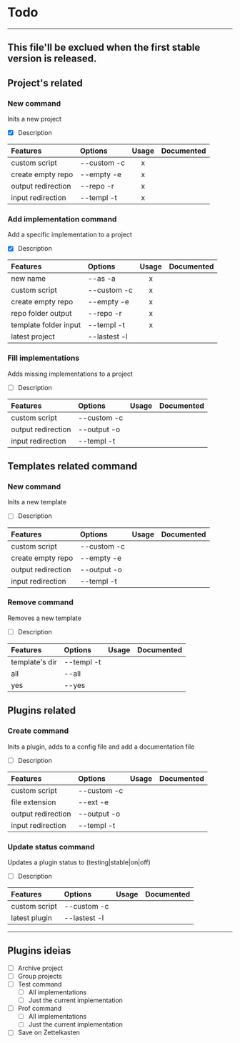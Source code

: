 # Todo

---
This file'll be exclued
when the first stable version
is released.
---


## Project's related

### New command
Inits a new project

- [x] Description

|Features           | Options     | Usage | Documented |
|:------------------|:------------|:-----:|:----------:|
|custom script      | --custom -c |   x   |            |
|create empty repo  | --empty  -e |   x   |            |
|output redirection | --repo   -r |   x   |            |
|input redirection  | --templ  -t |   x   |            |

### Add implementation command
Add a specific implementation to a project

- [x] Description

|Features              | Options      | Usage | Documented |
|:---------------------|:-------------|:-----:|:----------:|
|new name              | --as  -a     |   x   |            |
|custom script         | --custom  -c |   x   |            |
|create empty repo     | --empty   -e |   x   |            |
|repo folder output    | --repo    -r |   x   |            |
|template folder input | --templ   -t |   x   |            |
|latest project        | --lastest -l |       |            |

### Fill implementations
Adds missing implementations
to a project

- [ ] Description

|Features           | Options      | Usage | Documented |
|:------------------|:-------------|:-----:|:----------:|
|custom script      | --custom  -c |       |            |
|output redirection | --output  -o |       |            |
|input redirection  | --templ   -t |       |            |


## Templates related command

### New command
Inits a new template

- [ ] Description

|Features          | Options     | Usage | Documented |
|:-----------------|:------------|:-----:|:----------:|
|custom script     | --custom -c |       |            |
|create empty repo | --empty  -e |       |            |
|output redirection| --output -o |       |            |
|input redirection | --templ  -t |       |            |

### Remove command
Removes a new template

- [ ] Description

|Features        | Options     | Usage | Documented |
|:---------------|:------------|:-----:|:----------:|
| template's dir | --templ  -t |       |            |
| all            | --all       |       |            |
| yes            | --yes       |       |            |


## Plugins related

### Create command
Inits a plugin,
adds to a config file and
add a documentation file

- [ ] Description

|Features          | Options     | Usage | Documented |
|:-----------------|:------------|:-----:|:----------:|
|custom script     | --custom -c |       |            |
|file extension    | --ext    -e |       |            |
|output redirection| --output -o |       |            |
|input redirection | --templ  -t |       |            |


### Update status command
Updates a plugin status to
(testing|stable|on|off)

- [ ] Description

|Features          | Options      | Usage | Documented |
|:-----------------|:-------------|:-----:|:----------:|
|custom script     | --custom -c  |       |            |
|latest plugin     | --lastest -l |       |            |



----
## Plugins ideias
- [ ] Archive project
- [ ] Group projects
- [ ] Test command
    - [ ] All implementations
    - [ ] Just the current implementation
- [ ] Prof command
    - [ ] All implementations
    - [ ] Just the current implementation
- [ ] Save on Zettelkasten
